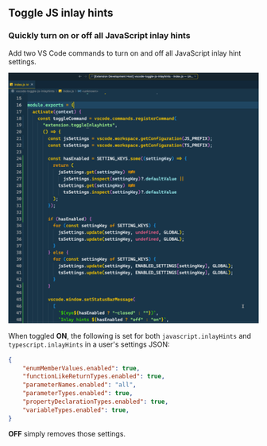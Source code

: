 ## Toggle JS inlay hints

### Quickly turn on or off all JavaScript inlay hints

Add two VS Code commands to turn on and off all JavaScript inlay hint settings.

![screen recording](./vscode-toggle-inlayhints.gif)

When toggled **ON**, the following is set for both `javascript.inlayHints` and `typescript.inlayHints` in a user's settings JSON:

```json
{
	"enumMemberValues.enabled": true,
	"functionLikeReturnTypes.enabled": true,
	"parameterNames.enabled": "all",
	"parameterTypes.enabled": true,
	"propertyDeclarationTypes.enabled": true,
	"variableTypes.enabled": true,
}
```

**OFF** simply removes those settings.
